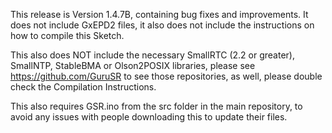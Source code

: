 This release is Version 1.4.7B, containing bug fixes and improvements. It does not include GxEPD2 files, it also does not include the instructions on how to compile this Sketch.

This also does NOT include the necessary SmallRTC (2.2 or greater), SmallNTP, StableBMA or Olson2POSIX libraries, please see https://github.com/GuruSR to see those repositories, as well, please double check the Compilation Instructions.

This also requires GSR.ino from the src folder in the main repository, to avoid any issues with people downloading this to update their files.
